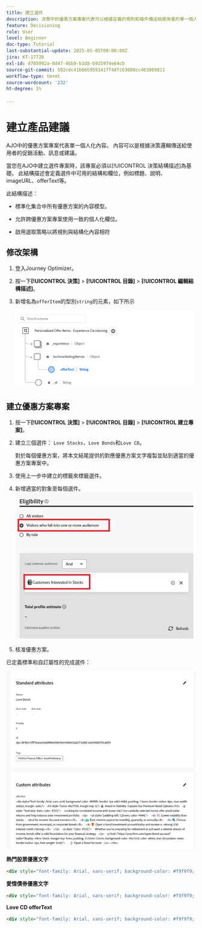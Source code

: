 ```yaml
---
title: 建立選件
description: 決策中的優惠方案專案代表可以根據定義的規則和條件傳送給使用者的單一個人化內容，例如訊息、影像、促銷活動或推薦。
feature: Decisioning
role: User
level: Beginner
doc-type: Tutorial
last-substantial-update: 2025-05-05T00:00:00Z
jira: KT-17728
exl-id: d705992a-0d47-4bb9-b3d8-b925974e64cb
source-git-commit: 502cdc41b666959141ff4dfc63608cc463009811
workflow-type: tm+mt
source-wordcount: '232'
ht-degree: 1%

---
```


# 建立產品建議

AJO中的優惠方案專案代表單一個人化內容。 內容可以是根據決策邏輯傳送給使用者的促銷活動、訊息或建議。

當您在AJO中建立選件專案時，該專案必須以[!UICONTROL 決策結構描述]為基礎。 此結構描述會定義選件中可用的結構和欄位，例如標題、說明、imageURL、offerText等。

此結構描述：

* 標準化集合中所有優惠方案的內容模型。

* 允許跨優惠方案專案使用一致的個人化欄位。

* 啟用選取策略以將規則與結構化內容相符

## 修改架構

1. 登入Journey Optimizer。
1. 按一下&#x200B;**[!UICONTROL 決策]** > **[!UICONTROL 目錄]** > **[!UICONTROL 編輯結構描述]**。
1. 新增名為`offerItem`的型別`string`的元素，如下所示

   ![decisioning — 結構描述](assets/offer-schema.png)

## 建立優惠方案專案

1. 按一下&#x200B;**[!UICONTROL 決策]** > **[!UICONTROL 目錄]** > **[!UICONTROL 建立專案]**。

1. 建立三個選件： `Love Stocks`、`Love Bonds`和`Love CD`。

   對於每個優惠方案，將本文結尾提供的對應優惠方案文字複製並貼到適當的優惠方案專案中。

1. 使用上一步中建立的標籤來標籤選件。
1. 新增適當的對象至每個選件。
   ![優惠資格](assets/offer-eligibility.png)
1. 核准優惠方案。

已定義標準和自訂屬性的完成選件：

![熱門股票選件](assets/love-bonds.png)

**熱門股票優惠文字**

```html
<div style="font-family: Arial, sans-serif; background-color: #f9f9f9; border: 1px solid #ddd; padding: 1.5rem; border-radius: 8px; max-width: 600px; margin: auto;">   <h3 style="color: #1a73e8; margin-top: 0;">📈 Open a Stock Trading Account & Get $100 in Bonus Stock</h3>   <p style="font-size: 1rem; color: #333;">     Ready to start building your portfolio? Open a new stock trading account with us and receive a      <strong>$100 bonus in stock</strong> — on us.   </p>   <ul style="padding-left: 1.25rem; color: #444;">     <li>🧾 No account minimums — start investing with as little as $1</li>     <li>📉 $0 commissions on online stock trades</li>     <li>📊 Access to powerful trading tools and real-time analytics</li>     <li>🎓 Free educational resources to help you invest confidently</li>   </ul>   <p style="color: #333;">     It's never been easier to start trading. Join thousands of investors who trust us to help them grow their wealth.   </p>   <a href="https://yourbrokerage.com/open-account"      style="display: inline-block; margin-top: 1rem; padding: 0.75rem 1.5rem; background-color: #1a73e8; color: white; text-decoration: none; border-radius: 5px; font-weight: bold;">      🚀 Open Your Account Today   </a> </div>
```

**愛情債券優惠文字**

```html
<div style="font-family: Arial, sans-serif; background-color: #f9f9f9; border: 1px solid #ddd; padding: 1.5rem; border-radius: 8px; max-width: 600px; margin: auto;">   <h3 style="color: #6c757d; margin-top: 0;">🏦 Invest in Stability: Explore Our Premium Bond Options</h3>   <p style="font-size: 1rem; color: #333;">     Looking for consistent income with lower risk? Our carefully selected bonds offer predictable returns and help balance your investment portfolio.   </p>   <ul style="padding-left: 1.25rem; color: #444;">     <li>📉 Lower volatility than stocks — ideal for income-focused investors</li>     <li>💵 Earn interest payments monthly, quarterly, or annually</li>     <li>🔍 Choose from government, municipal, or corporate bonds</li>     <li>🎁 Open a bond investment account today and receive a <strong>$50 interest credit</strong></li>   </ul>   <p style="color: #333;">     Whether you're preparing for retirement or just want a reliable stream of income, bonds offer a solid foundation for your financial strategy.   </p>   <a href="https://yourfirm.com/open-bond-account"      style="display: inline-block; margin-top: 1rem; padding: 0.75rem 1.5rem; background-color: #6c757d; color: white; text-decoration: none; border-radius: 5px; font-weight: bold;">      🧾 Open a Bond Account   </a> </div>
```

**Love CD offerText**

```html
<div style="font-family: Arial, sans-serif; background-color: #f9f9f9; border: 1px solid #ddd; padding: 1.5rem; border-radius: 8px; max-width: 600px; margin: auto;">   <h3 style="color: #28a745; margin-top: 0;">💰 Lock in a 5.25% APY — Open Your CD Account Today</h3>   <p style="font-size: 1rem; color: #333;">     Secure your savings with a high-yield Certificate of Deposit. For a limited time, enjoy a      <strong>guaranteed 5.25% annual percentage yield (APY)</strong> on 12-month CDs.   </p>   <ul style="padding-left: 1.25rem; color: #444;">     <li>🔒 Guaranteed returns with FDIC insurance</li>     <li>📈 Lock in today's high rates before they change</li>     <li>💼 Flexible terms from 6 to 24 months</li>     <li>🎁 Open with just $500 and get a $50 bonus</li>   </ul>   <p style="color: #333;">     Whether you're saving for a short-term goal or building a conservative income strategy, our CDs offer peace of mind and predictable growth.   </p>   <a href="https://yourbank.com/open-cd"      style="display: inline-block; margin-top: 1rem; padding: 0.75rem 1.5rem; background-color: #28a745; color: white; text-decoration: none; border-radius: 5px; font-weight: bold;">      💼 Open a CD Account   </a> </div>
```
